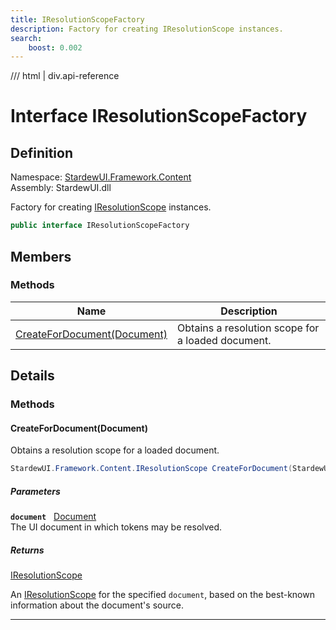 ```yaml
---
title: IResolutionScopeFactory
description: Factory for creating IResolutionScope instances.
search:
    boost: 0.002
---
```


<link rel="stylesheet" href="/StardewUI/stylesheets/reference.css" />

/// html | div.api-reference

# Interface IResolutionScopeFactory

## Definition

<div class="api-definition" markdown>

Namespace: [StardewUI.Framework.Content](index.md)  
Assembly: StardewUI.dll  

</div>

Factory for creating [IResolutionScope](iresolutionscope.md) instances.

```cs
public interface IResolutionScopeFactory
```

## Members

### Methods

 | Name | Description |
| --- | --- |
| [CreateForDocument(Document)](#createfordocumentdocument) | Obtains a resolution scope for a loaded document. | 

## Details

### Methods

#### CreateForDocument(Document)

Obtains a resolution scope for a loaded document.

```cs
StardewUI.Framework.Content.IResolutionScope CreateForDocument(StardewUI.Framework.Dom.Document document);
```

##### Parameters

**`document`** &nbsp; [Document](../dom/document.md)  
The UI document in which tokens may be resolved.

##### Returns

[IResolutionScope](iresolutionscope.md)

  An [IResolutionScope](iresolutionscope.md) for the specified `document`, based on the best-known information about the document's source.

-----

